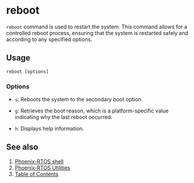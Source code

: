 # reboot

`reboot` command is used to restart the system. This command allows for a controlled reboot process,
ensuring that the system is restarted safely and according to any specified options.

## Usage

```text
reboot [options]
```

### Options

- `s`: Reboots the system to the secondary boot option.

- `g`: Retrieves the boot reason, which is a platform-specific value indicating why the last reboot occurred.

- `h`: Displays help information.

## See also

1. [Phoenix-RTOS shell](psh.md)
2. [Phoenix-RTOS Utilities](../README.md)
3. [Table of Contents](../../README.md)
